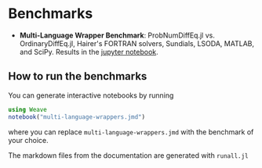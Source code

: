 # Benchmarks


- **Multi-Language Wrapper Benchmark**:
  ProbNumDiffEq.jl vs. OrdinaryDiffEq.jl, Hairer's FORTRAN solvers, Sundials, LSODA, MATLAB, and SciPy.
  Results in the [jupyter notebook](./multi-language-wrappers.ipynb).


## How to run the benchmarks

You can generate interactive notebooks by running
```julia
using Weave
notebook("multi-language-wrappers.jmd")
```
where you can replace `multi-language-wrappers.jmd` with the benchmark of your choice.

The markdown files from the documentation are generated with `runall.jl`
